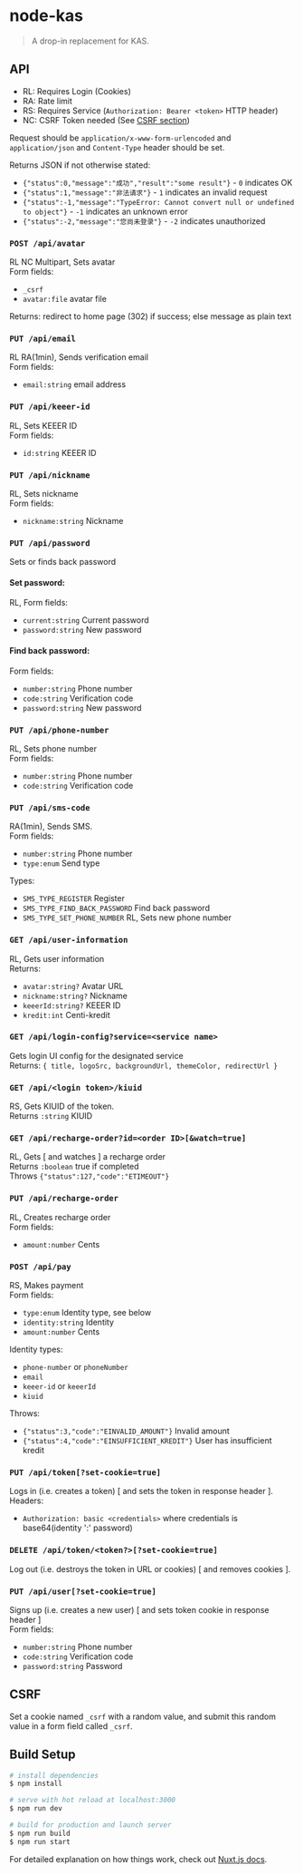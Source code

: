 # node-kas

> A drop-in replacement for KAS.

## API

- RL: Requires Login (Cookies)
- RA: Rate limit
- RS: Requires Service (`Authorization: Bearer <token>` HTTP header)
- NC: CSRF Token needed (See [CSRF section](#csrf))

Request should be `application/x-www-form-urlencoded` and `application/json` and `Content-Type` header should be set.

Returns JSON if not otherwise stated:
- `{"status":0,"message":"成功","result":"some result"}` - `0` indicates OK
- `{"status":1,"message":"非法请求"}` - `1` indicates an invalid request
- `{"status":-1,"message":"TypeError: Cannot convert null or undefined to object"}` - `-1` indicates an unknown error
- `{"status":-2,"message":"您尚未登录"}` - `-2` indicates unauthorized

### `POST /api/avatar`
RL NC Multipart, Sets avatar    
Form fields:
- `_csrf`
- `avatar:file` avatar file

Returns: redirect to home page (302) if success; else message as plain text

### `PUT /api/email`
RL RA(1min), Sends verification email    
Form fields:
- `email:string` email address

### `PUT /api/keeer-id`
RL, Sets KEEER ID    
Form fields:
- `id:string` KEEER ID

### `PUT /api/nickname`
RL, Sets nickname    
Form fields:
- `nickname:string` Nickname

### `PUT /api/password`
Sets or finds back password

#### Set password:
RL, Form fields:
- `current:string` Current password
- `password:string` New password

#### Find back password:
Form fields:
- `number:string` Phone number
- `code:string` Verification code
- `password:string` New password

### `PUT /api/phone-number`
RL, Sets phone number    
Form fields:
- `number:string` Phone number
- `code:string` Verification code

### `PUT /api/sms-code`
RA(1min), Sends SMS.    
Form fields:
- `number:string` Phone number
- `type:enum` Send type

Types:
- `SMS_TYPE_REGISTER` Register
- `SMS_TYPE_FIND_BACK_PASSWORD` Find back password
- `SMS_TYPE_SET_PHONE_NUMBER` RL, Sets new phone number

### `GET /api/user-information`
RL, Gets user information    
Returns:
- `avatar:string?` Avatar URL
- `nickname:string?` Nickname
- `keeerId:string?` KEEER ID
- `kredit:int` Centi-kredit

### `GET /api/login-config?service=<service name>`
Gets login UI config for the designated service    
Returns: `{ title, logoSrc, backgroundUrl, themeColor, redirectUrl }`

### `GET /api/<login token>/kiuid`
RS, Gets KIUID of the token.    
Returns `:string` KIUID

### `GET /api/recharge-order?id=<order ID>[&watch=true]`
RL, Gets [ and watches ] a recharge order    
Returns `:boolean` true if completed    
Throws `{"status":127,"code":"ETIMEOUT"}`

### `PUT /api/recharge-order`
RL, Creates recharge order    
Form fields:
- `amount:number` Cents

### `POST /api/pay`
RS, Makes payment    
Form fields:
- `type:enum` Identity type, see below
- `identity:string` Identity
- `amount:number` Cents

Identity types:
- `phone-number` or `phoneNumber`
- `email`
- `keeer-id` or `keeerId`
- `kiuid`

Throws: 
- `{"status":3,"code":"EINVALID_AMOUNT"}` Invalid amount
- `{"status":4,"code":"EINSUFFICIENT_KREDIT"}` User has insufficient kredit

### `PUT /api/token[?set-cookie=true]`
Logs in (i.e. creates a token) [ and sets the token in response header ].    
Headers:
- `Authorization: basic <credentials>` where credentials is base64(identity ':' password)

### `DELETE /api/token/<token?>[?set-cookie=true]`
Log out (i.e. destroys the token in URL or cookies) [ and removes cookies ].

### `PUT /api/user[?set-cookie=true]`
Signs up (i.e. creates a new user) [ and sets token cookie in response header ]    
Form fields:
- `number:string` Phone number
- `code:string` Verification code
- `password:string` Password

## CSRF
Set a cookie named `_csrf` with a random value, and submit this random value in a form field called `_csrf`.

## Build Setup

```bash
# install dependencies
$ npm install

# serve with hot reload at localhost:3000
$ npm run dev

# build for production and launch server
$ npm run build
$ npm run start
```

For detailed explanation on how things work, check out [Nuxt.js docs](https://nuxtjs.org).
